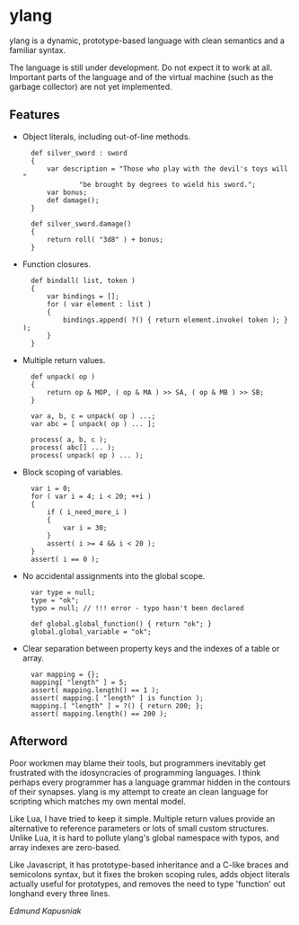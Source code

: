 ylang
=====

ylang is a dynamic, prototype-based language with clean semantics and a
familiar syntax.

The language is still under development.  Do not expect it to work at all.
Important parts of the language and of the virtual machine (such as the
garbage collector) are not yet implemented.


Features
--------

- Object literals, including out-of-line methods.

        def silver_sword : sword
        {
            var description = "Those who play with the devil's toys will "
                    "be brought by degrees to wield his sword.";
            var bonus;
            def damage();
        }
        
        def silver_sword.damage()
        {
            return roll( "3d8" ) + bonus;
        }

- Function closures.

        def bindall( list, token )
        {
            var bindings = [];
            for ( var element : list )
            {
                bindings.append( ?() { return element.invoke( token ); } );
            }
        }

- Multiple return values.

        def unpack( op ) 
        {
            return op & MOP, ( op & MA ) >> SA, ( op & MB ) >> SB; 
        }
        
        var a, b, c = unpack( op ) ...;
        var abc = [ unpack( op ) ... ];
        
        process( a, b, c );
        process( abc[] ... );
        process( unpack( op ) ... );

- Block scoping of variables.

        var i = 0;
        for ( var i = 4; i < 20; ++i )
        {
            if ( i_need_more_i )
            {
                var i = 30;
            }
            assert( i >= 4 && i < 20 );
        }
        assert( i == 0 );

- No accidental assignments into the global scope.

        var type = null;
        type = "ok";
        typo = null; // !!! error - typo hasn't been declared
        
        def global.global_function() { return "ok"; }
        global.global_variable = "ok";

- Clear separation between property keys and the indexes of a table or array.

        var mapping = {};
        mapping[ "length" ] = 5;
        assert( mapping.length() == 1 );
        assert( mapping.[ "length" ] is function );
        mapping.[ "length" ] = ?() { return 200; };
        assert( mapping.length() == 200 );
    

Afterword
---------

Poor workmen may blame their tools, but programmers inevitably get frustrated
with the idosyncracies of programming languages.  I think perhaps every
programmer has a language grammar hidden in the contours of their synapses.
ylang is my attempt to create an clean language for scripting which matches my
own mental model.

Like Lua, I have tried to keep it simple.  Multiple return values provide an
alternative to reference parameters or lots of small custom structures.  Unlike
Lua, it is hard to pollute ylang's global namespace with typos, and array
indexes are zero-based.

Like Javascript, it has prototype-based inheritance and a C-like braces and
semicolons syntax, but it fixes the broken scoping rules, adds object literals
actually useful for prototypes, and removes the need to type 'function' out
longhand every three lines.


_Edmund Kapusniak_

        

